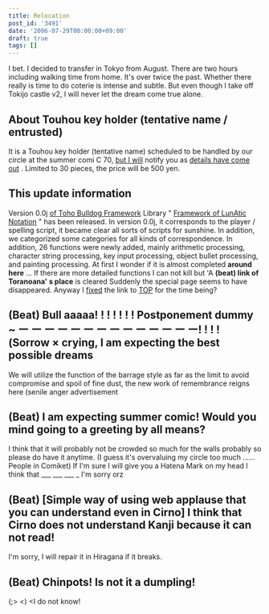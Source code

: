 ```yaml
---
title: Relocation
post_id: '3491'
date: '2006-07-29T00:00:00+09:00'
draft: true
tags: []
---
```


I bet. I decided to transfer in Tokyo from August. There are two hours including walking time from home. It's over twice the past. Whether there really is time to do coterie is intense and subtle. But even though I take off Tokijo castle v2, I will never let the dream come true alone.

## About Touhou key holder (tentative name / entrusted)

It is a Touhou key holder (tentative name) scheduled to be handled by our circle at the summer comi C 70, [but I will](http://hal900.gotdns.com/HAL900page/goods/goods.html) notify you as [details have come out](http://hal900.gotdns.com/HAL900page/goods/goods.html) . Limited to 30 pieces, the price will be 500 yen.

## This update information

Version 0.0j [of Toho Bulldog Framework](/tag/flan) Library " [Framework of LunAtic Notation](/tag/flan) " has been released. In version 0.0j, it corresponds to the player / spelling script, it became clear all sorts of scripts for sunshine. In addition, we categorized some categories for all kinds of correspondence. In addition, 26 functions were newly added, mainly arithmetic processing, character string processing, key input processing, object bullet processing, and painting processing. At first I wonder if it is almost completed **around here** ... If there are more detailed functions I can not kill but 'A **(beat) link of Toranoana' s place** is cleared Suddenly the special page seems to have disappeared. Anyway I [fixed](http://www.toranoana.jp/) the link to [TOP](http://www.toranoana.jp/) for the time being?

## (Beat) Bull aaaaa! ! ! ! ! ! ! Postponement dummy ~ ー ー ー ー ー ー ー ー ー ー ー ー ー ー! ! ! ! (Sorrow × crying, I am expecting the best possible dreams

We will utilize the function of the barrage style as far as the limit to avoid compromise and spoil of fine dust, the new work of remembrance reigns here (senile anger advertisement

## (Beat) I am expecting summer comic! Would you mind going to a greeting by all means?

I think that it will probably not be crowded so much for the walls probably so please do have it anytime. (I guess it's overvaluing my circle too much ...... People in Comiket) If I'm sure I will give you a Hatena Mark on my head I think that ___ ___ ___ _ I'm sorry orz

## (Beat) \[Simple way of using web applause that you can understand even in Cirno\] I think that Cirno does not understand Kanji because it can not read!

I'm sorry, I will repair it in Hiragana if it breaks.

## (Beat) Chinpots! Is not it a dumpling!

(;\> <) <I do not know!
